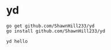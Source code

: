 # yd

```
go get github.com/ShawnHill233/yd
go install github.com/ShawnHill233/yd
```
```
yd hello
```
